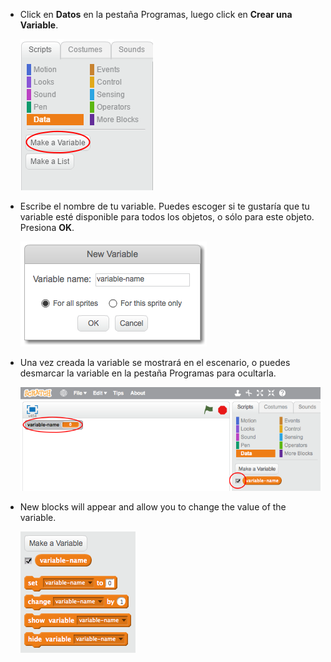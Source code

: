 + Click en **Datos** en la pestaña Programas, luego click en **Crear una Variable**.
    
    ![Data blocks](images/data-blocks.png)

+ Escribe el nombre de tu variable. Puedes escoger si te gustaría que tu variable esté disponible para todos los objetos, o sólo para este objeto. Presiona **OK**.
    
    ![Create variable](images/create-variable.png)

+ Una vez creada la variable se mostrará en el escenario, o puedes desmarcar la variable en la pestaña Programas para ocultarla.
    
    ![Variable blocks](images/variable-show.png)

+ New blocks will appear and allow you to change the value of the variable.
    
    ![Variable blocks](images/variable-blocks.png)
